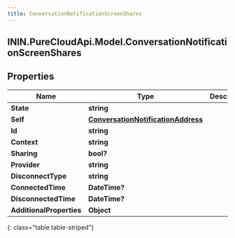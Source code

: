 ```yaml
---
title: ConversationNotificationScreenShares
---
```

## ININ.PureCloudApi.Model.ConversationNotificationScreenShares

## Properties

|Name | Type | Description | Notes|
|------------ | ------------- | ------------- | -------------|
| **State** | **string** |  | [optional] |
| **Self** | [**ConversationNotificationAddress**](ConversationNotificationAddress.html) |  | [optional] |
| **Id** | **string** |  | [optional] |
| **Context** | **string** |  | [optional] |
| **Sharing** | **bool?** |  | [optional] |
| **Provider** | **string** |  | [optional] |
| **DisconnectType** | **string** |  | [optional] |
| **ConnectedTime** | **DateTime?** |  | [optional] |
| **DisconnectedTime** | **DateTime?** |  | [optional] |
| **AdditionalProperties** | **Object** |  | [optional] |
{: class="table table-striped"}



